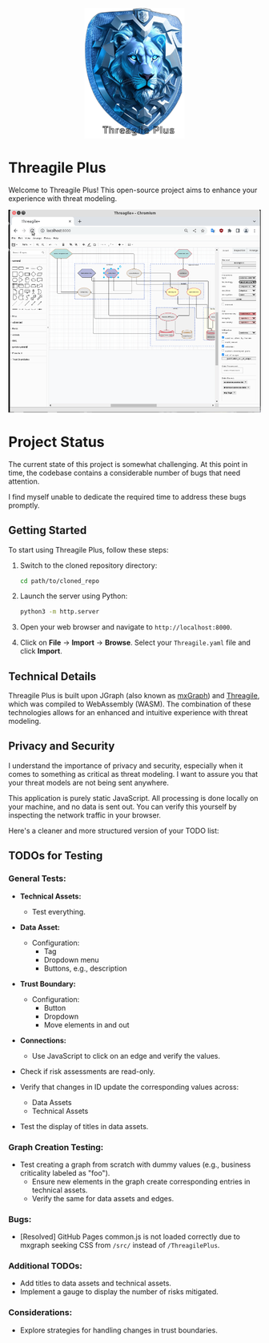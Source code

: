 <p align="center">
  <img src="./images/logo.png" alt="Threagile Plus Logo" width="200">
</p>


# Threagile Plus

Welcome to Threagile Plus! This open-source project aims to enhance your experience with threat modeling.

![showcase](finished.gif)

# Project Status

The current state of this project is somewhat challenging. At this point in time, the codebase contains a considerable number of bugs that need attention.

I find myself unable to dedicate the required time to address these bugs promptly. 

## Getting Started

To start using Threagile Plus, follow these steps:

1. Switch to the cloned repository directory:
    ```bash
    cd path/to/cloned_repo
    ```
2. Launch the server using Python:
    ```bash
    python3 -m http.server
    ```
3. Open your web browser and navigate to `http://localhost:8000`.

4. Click on **File** -> **Import** -> **Browse**. Select your `Threagile.yaml` file and click **Import**.

## Technical Details

Threagile Plus is built upon JGraph (also known as [mxGraph](https://github.com/jgraph/mxgraph)) and [Threagile](https://github.com/Threagile/threagile), which was compiled to WebAssembly (WASM). The combination of these technologies allows for an enhanced and intuitive experience with threat modeling.

## Privacy and Security

I understand the importance of privacy and security, especially when it comes to something as critical as threat modeling. I want to assure you that your threat models are not being sent anywhere. 

This application is purely static JavaScript. All processing is done locally on your machine, and no data is sent out. You can verify this yourself by inspecting the network traffic in your browser.


Here's a cleaner and more structured version of your TODO list:

## TODOs for Testing

### General Tests:
- **Technical Assets:**
  - Test everything.
  
- **Data Asset:**
  - Configuration:
    - Tag
    - Dropdown menu
    - Buttons, e.g., description

- **Trust Boundary:**
  - Configuration:
    - Button
    - Dropdown
    - Move elements in and out

- **Connections:**
  - Use JavaScript to click on an edge and verify the values.

- Check if risk assessments are read-only.
- Verify that changes in ID update the corresponding values across:
  - Data Assets
  - Technical Assets

- Test the display of titles in data assets.

### Graph Creation Testing:
- Test creating a graph from scratch with dummy values (e.g., business criticality labeled as "foo").
  - Ensure new elements in the graph create corresponding entries in technical assets.
  - Verify the same for data assets and edges.

### Bugs:
- [Resolved] GitHub Pages common.js is not loaded correctly due to mxgraph seeking CSS from `/src/` instead of `/ThreagilePlus`.

### Additional TODOs:
- Add titles to data assets and technical assets.
- Implement a gauge to display the number of risks mitigated.

### Considerations:
- Explore strategies for handling changes in trust boundaries.

